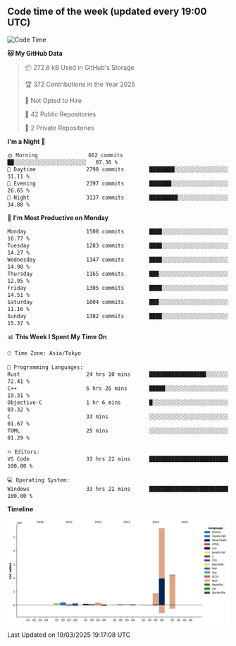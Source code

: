 ## Code time of the week (updated every 19:00 UTC)

<!--START_SECTION:waka-->
![Code Time](http://img.shields.io/badge/Code%20Time-4%2C457%20hrs%2043%20mins-blue)

**🐱 My GitHub Data** 

> 📦 272.6 kB Used in GitHub's Storage 
 > 
> 🏆 372 Contributions in the Year 2025
 > 
> 🚫 Not Opted to Hire
 > 
> 📜 42 Public Repositories 
 > 
> 🔑 2 Private Repositories 
 > 
**I'm a Night 🦉** 

```text
🌞 Morning                662 commits         ██░░░░░░░░░░░░░░░░░░░░░░░   07.36 % 
🌆 Daytime                2798 commits        ████████░░░░░░░░░░░░░░░░░   31.11 % 
🌃 Evening                2397 commits        ███████░░░░░░░░░░░░░░░░░░   26.65 % 
🌙 Night                  3137 commits        █████████░░░░░░░░░░░░░░░░   34.88 % 
```
📅 **I'm Most Productive on Monday** 

```text
Monday                   1508 commits        ████░░░░░░░░░░░░░░░░░░░░░   16.77 % 
Tuesday                  1283 commits        ████░░░░░░░░░░░░░░░░░░░░░   14.27 % 
Wednesday                1347 commits        ████░░░░░░░░░░░░░░░░░░░░░   14.98 % 
Thursday                 1165 commits        ███░░░░░░░░░░░░░░░░░░░░░░   12.95 % 
Friday                   1305 commits        ████░░░░░░░░░░░░░░░░░░░░░   14.51 % 
Saturday                 1004 commits        ███░░░░░░░░░░░░░░░░░░░░░░   11.16 % 
Sunday                   1382 commits        ████░░░░░░░░░░░░░░░░░░░░░   15.37 % 
```


📊 **This Week I Spent My Time On** 

```text
🕑︎ Time Zone: Asia/Tokyo

💬 Programming Languages: 
Rust                     24 hrs 10 mins      ██████████████████░░░░░░░   72.41 % 
C++                      6 hrs 26 mins       █████░░░░░░░░░░░░░░░░░░░░   19.31 % 
Objective-C              1 hr 6 mins         █░░░░░░░░░░░░░░░░░░░░░░░░   03.32 % 
C                        33 mins             ░░░░░░░░░░░░░░░░░░░░░░░░░   01.67 % 
TOML                     25 mins             ░░░░░░░░░░░░░░░░░░░░░░░░░   01.29 % 

🔥 Editors: 
VS Code                  33 hrs 22 mins      █████████████████████████   100.00 % 

💻 Operating System: 
Windows                  33 hrs 22 mins      █████████████████████████   100.00 % 
```

**Timeline**

![Lines of Code chart](https://raw.githubusercontent.com/SARDONYX-sard/SARDONYX-sard/main/assets/bar_graph.png)


 Last Updated on 19/03/2025 19:17:08 UTC
<!--END_SECTION:waka-->